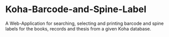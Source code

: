 # Koha-Barcode-and-Spine-Label
A Web-Application for searching, selecting and printing barcode and spine labels for the books, records and thesis from a given Koha database.
